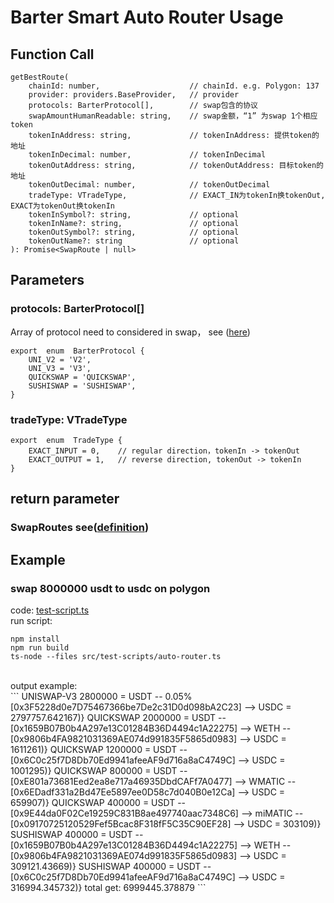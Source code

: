 
# Barter Smart Auto Router Usage
## Function Call
```
getBestRoute(
	chainId: number,					// chainId. e.g. Polygon: 137
	provider: providers.BaseProvider,	// provider
	protocols: BarterProtocol[],		// swap包含的协议
	swapAmountHumanReadable: string,	// swap金额，“1” 为swap 1个相应token
	tokenInAddress: string,				// tokenInAddress: 提供token的地址
	tokenInDecimal: number,				// tokenInDecimal
	tokenOutAddress: string,			// tokenOutAddress: 目标token的地址
	tokenOutDecimal: number,			// tokenOutDecimal
	tradeType: VTradeType,				// EXACT_IN为tokenIn换tokenOut, EXACT为tokenOut换tokenIn
	tokenInSymbol?: string,				// optional
	tokenInName?: string,				// optional			
	tokenOutSymbol?: string,			// optional
	tokenOutName?: string				// optional
): Promise<SwapRoute | null>
```

## Parameters
### protocols: BarterProtocol[]
Array of protocol need to considered in swap， see ([here](https://github.com/BarterTeam/barter-smart-router/blob/master/src/util/protocol.ts))
```
export  enum  BarterProtocol {
	UNI_V2 = 'V2',
	UNI_V3 = 'V3',
	QUICKSWAP = 'QUICKSWAP',
	SUSHISWAP = 'SUSHISWAP',
}
```

### tradeType: VTradeType
```
export  enum  TradeType {
	EXACT_INPUT = 0,	// regular direction，tokenIn -> tokenOut
	EXACT_OUTPUT = 1,	// reverse direction, tokenOut -> tokenIn
}
```

## return parameter
### SwapRoutes see([definition](https://github.com/BarterTeam/barter-smart-router/blob/master/src/routers/router.ts#L25))

## Example
### swap 8000000 usdt to usdc on polygon
code: [test-script.ts](https://github.com/BarterTeam/barter-smart-router/blob/master/src/test-scripts/auto-router.ts) <br>
run script: 
```
npm install
npm run build
ts-node --files src/test-scripts/auto-router.ts
``` 
<br>
output example: <br>
```
UNISWAP-V3 2800000 = USDT -- 0.05% [0x3F5228d0e7D75467366be7De2c31D0d098bA2C23] --> USDC = 2797757.642167)}
QUICKSWAP 2000000 = USDT -- [0x1659B07B0b4A297e13C01284B36D4494c1A22275] --> WETH -- [0x9806b4FA9821031369AE074d991835F5865d0983] --> USDC = 1611261)}
QUICKSWAP 1200000 = USDT -- [0x6C0c25f7D8Db70Ed9941afeeAF9d716a8aC4749C] --> USDC = 1001295)}
QUICKSWAP 800000 = USDT -- [0xE801a73681Eed2ea8e717a46935DbdCAFf7A0477] --> WMATIC -- [0x6EDadf331a2Bd47Ee5897ee0D58c7d040B0e12Ca] --> USDC = 659907)}
QUICKSWAP 400000 = USDT -- [0x9E44da0F02Ce19259C831B8ae497740aac7348C6] --> miMATIC -- [0x09170725120529Fef5Bcac8F318fF5C35C90EF28] --> USDC = 303109)}
SUSHISWAP 400000 = USDT -- [0x1659B07B0b4A297e13C01284B36D4494c1A22275] --> WETH -- [0x9806b4FA9821031369AE074d991835F5865d0983] --> USDC = 309121.43669)}
SUSHISWAP 400000 = USDT -- [0x6C0c25f7D8Db70Ed9941afeeAF9d716a8aC4749C] --> USDC = 316994.345732)}
total get:  6999445.378879
```
